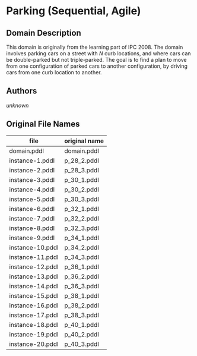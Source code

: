 # Parking (Sequential, Agile)

## Domain Description

This domain is originally from the learning part of IPC 2008.
The domain involves parking cars on a street with *N* curb locations, and where cars can be double-parked but not triple-parked.
The goal is to find a plan to move from one configuration of parked cars to another configuration, by driving cars from one curb location to another.

## Authors

*unknown*

## Original File Names

| file             | original name |
|------------------|---------------|
| domain.pddl      | domain.pddl   |
| instance-1.pddl  | p_28_2.pddl   |
| instance-2.pddl  | p_28_3.pddl   |
| instance-3.pddl  | p_30_1.pddl   |
| instance-4.pddl  | p_30_2.pddl   |
| instance-5.pddl  | p_30_3.pddl   |
| instance-6.pddl  | p_32_1.pddl   |
| instance-7.pddl  | p_32_2.pddl   |
| instance-8.pddl  | p_32_3.pddl   |
| instance-9.pddl  | p_34_1.pddl   |
| instance-10.pddl | p_34_2.pddl   |
| instance-11.pddl | p_34_3.pddl   |
| instance-12.pddl | p_36_1.pddl   |
| instance-13.pddl | p_36_2.pddl   |
| instance-14.pddl | p_36_3.pddl   |
| instance-15.pddl | p_38_1.pddl   |
| instance-16.pddl | p_38_2.pddl   |
| instance-17.pddl | p_38_3.pddl   |
| instance-18.pddl | p_40_1.pddl   |
| instance-19.pddl | p_40_2.pddl   |
| instance-20.pddl | p_40_3.pddl   |
